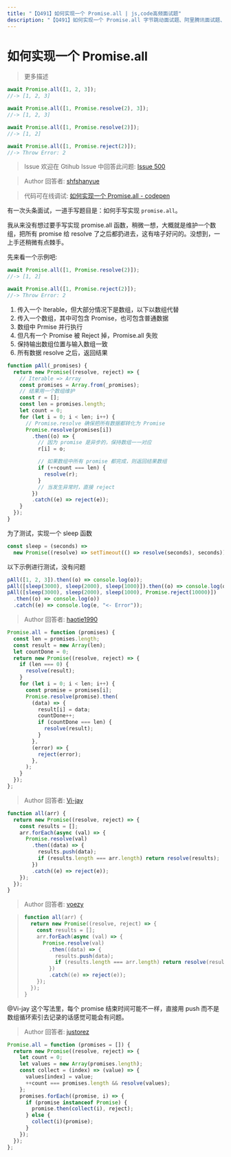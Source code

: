 ```yaml
---
title: "【Q491】如何实现一个 Promise.all | js,code高频面试题"
description: "【Q491】如何实现一个 Promise.all 字节跳动面试题、阿里腾讯面试题、美团小米面试题。"
---
```


# 如何实现一个 Promise.all

> 更多描述

```js
await Promise.all([1, 2, 3]);
//-> [1, 2, 3]

await Promise.all([1, Promise.resolve(2), 3]);
//-> [1, 2, 3]

await Promise.all([1, Promise.resolve(2)]);
//-> [1, 2]

await Promise.all([1, Promise.reject(2)]);
//-> Throw Error: 2
```

> Issue
> 欢迎在 Gtihub Issue 中回答此问题: [Issue 500](https://github.com/shfshanyue/Daily-Question/issues/500)

> Author
> 回答者: [shfshanyue](https://github.com/shfshanyue)

> 代码可在线调试: [如何实现一个 Promise.all - codepen](https://codepen.io/shanyue/pen/JjWEqBL?editors=0012)

有一次头条面试，一道手写题目是：如何手写实现 `promise.all`。

我从来没有想过要手写实现 promise.all 函数，稍微一想，大概就是维护一个数组，把所有 promise 给 resolve 了之后都扔进去，这有啥子好问的。没想到，一上手还稍微有点棘手。

先来看一个示例吧:

```js
await Promise.all([1, Promise.resolve(2)]);
//-> [1, 2]

await Promise.all([1, Promise.reject(2)]);
//-> Throw Error: 2
```

1. 传入一个 Iterable，但大部分情况下是数组，以下以数组代替
1. 传入一个数组，其中可包含 Promise，也可包含普通数据
1. 数组中 Prmise 并行执行
1. 但凡有一个 Promise 被 Reject 掉，Promise.all 失败
1. 保持输出数组位置与输入数组一致
1. 所有数据 resolve 之后，返回结果

```js
function pAll(_promises) {
  return new Promise((resolve, reject) => {
    // Iterable => Array
    const promises = Array.from(_promises);
    // 结果用一个数组维护
    const r = [];
    const len = promises.length;
    let count = 0;
    for (let i = 0; i < len; i++) {
      // Promise.resolve 确保把所有数据都转化为 Promise
      Promise.resolve(promises[i])
        .then((o) => {
          // 因为 promise 是异步的，保持数组一一对应
          r[i] = o;

          // 如果数组中所有 promise 都完成，则返回结果数组
          if (++count === len) {
            resolve(r);
          }
          // 当发生异常时，直接 reject
        })
        .catch((e) => reject(e));
    }
  });
}
```

为了测试，实现一个 sleep 函数

```js
const sleep = (seconds) =>
  new Promise((resolve) => setTimeout(() => resolve(seconds), seconds));
```

以下示例进行测试，没有问题

```js
pAll([1, 2, 3]).then((o) => console.log(o));
pAll([sleep(3000), sleep(2000), sleep(1000)]).then((o) => console.log(o));
pAll([sleep(3000), sleep(2000), sleep(1000), Promise.reject(10000)])
  .then((o) => console.log(o))
  .catch((e) => console.log(e, "<- Error"));
```

> Author
> 回答者: [haotie1990](https://github.com/haotie1990)

```js
Promise.all = function (promises) {
  const len = promises.length;
  const result = new Array(len);
  let countDone = 0;
  return new Promise((resolve, reject) => {
    if (len === 0) {
      resolve(result);
    }
    for (let i = 0; i < len; i++) {
      const promise = promises[i];
      Promise.resolve(promise).then(
        (data) => {
          result[i] = data;
          countDone++;
          if (countDone === len) {
            resolve(result);
          }
        },
        (error) => {
          reject(error);
        },
      );
    }
  });
};
```

> Author
> 回答者: [Vi-jay](https://github.com/Vi-jay)

```ts
function all(arr) {
  return new Promise((resolve, reject) => {
    const results = [];
    arr.forEach(async (val) => {
      Promise.resolve(val)
        .then((data) => {
          results.push(data);
          if (results.length === arr.length) return resolve(results);
        })
        .catch((e) => reject(e));
    });
  });
}
```

> Author
> 回答者: [voezy](https://github.com/voezy)

> ```ts
> function all(arr) {
>   return new Promise((resolve, reject) => {
>     const results = [];
>     arr.forEach(async (val) => {
>       Promise.resolve(val)
>         .then((data) => {
>           results.push(data);
>           if (results.length === arr.length) return resolve(results);
>         })
>         .catch((e) => reject(e));
>     });
>   });
> }
> ```

@Vi-jay 这个写法里，每个 promise 结束时间可能不一样，直接用 push 而不是数组循环索引去记录的话感觉可能会有问题。

> Author
> 回答者: [justorez](https://github.com/justorez)

```js
Promise.all = function (promises = []) {
  return new Promise((resolve, reject) => {
    let count = 0;
    let values = new Array(promises.length);
    const collect = (index) => (value) => {
      values[index] = value;
      ++count === promises.length && resolve(values);
    };
    promises.forEach((promise, i) => {
      if (promise instanceof Promise) {
        promise.then(collect(i), reject);
      } else {
        collect(i)(promise);
      }
    });
  });
};
```
